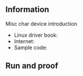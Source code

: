 ## Information

Misc char device introduction
- Linux driver book:
- Internet: 
- Sample code:

## Run and proof


